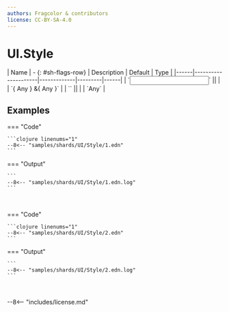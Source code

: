 ```yaml
---
authors: Fragcolor & contributors
license: CC-BY-SA-4.0
---
```



# UI.Style

<div class="sh-parameters" markdown="1">
| Name | - {: #sh-flags-row} | Description | Default | Type |
|------|---------------------|-------------|---------|------|
| `<input>` || | | `{ Any } &{ Any }` |
| `<output>` || | | `Any` |

</div>



## Examples

=== "Code"

    ```clojure linenums="1"
    --8<-- "samples/shards/UI/Style/1.edn"
    ```

=== "Output"

    ```
    --8<-- "samples/shards/UI/Style/1.edn.log"
    ```
&nbsp;

=== "Code"

    ```clojure linenums="1"
    --8<-- "samples/shards/UI/Style/2.edn"
    ```

=== "Output"

    ```
    --8<-- "samples/shards/UI/Style/2.edn.log"
    ```
&nbsp;

--8<-- "includes/license.md"

